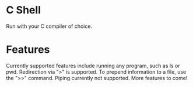 # C Shell
Run with your C compiler of choice.

# Features
Currently supported features include running any program, such as ls or pwd.
Redirection via ">" is supported. 
To prepend information to a file, use the ">>" command.
Piping currently not supported. 
More features to come!
